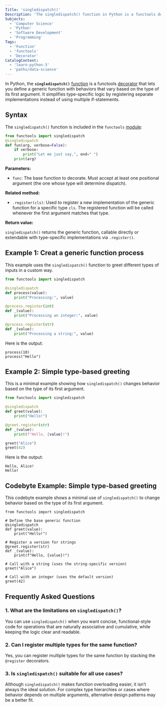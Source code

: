 ```yaml
---
Title: 'singledispatch()'
Description: 'The singledispatch() function in Python is a functools decorator that lets you define a generic function with behaviors that vary based on the type of its first argument. It simplifies type-specific logic by registering separate implementations instead of using multiple if-statements.'
Subjects:
  - 'Computer Science'
  - 'Python'
  - 'Software Development'
  - 'Programming'
Tags:
  - 'Function'
  - 'functools'
  - 'Decorator'
CatalogContent:
  - 'learn-python-3'
  - 'paths/data-science'
---
```


In Python, the **`singledispatch()`** [function](https://www.codecademy.com/resources/docs/python/functions) is a functools [decorator](https://www.codecademy.com/resources/docs/python/decorators) that lets you define a generic function with behaviors that vary based on the type of its first argument. It simplifies type-specific logic by registering separate implementations instead of using multiple if-statements.

## Syntax

The `singledispatch()` function is included in the `functools` [module](https://www.codecademy.com/resources/docs/python/functools-module):

```py
from functools import singledispatch
@singledispatch
def fun(arg, verbose=False):
    if verbose:
        print("Let me just say,", end=" ")
    print(arg)
```

**Parameters:**

- `func`: The base function to decorate. Must accept at least one positional argument (the one whose type will determine dispatch).

**Related method:**

- `.register(cls)`: Used to register a new implementation of the generic function for a specific type `cls`. The registered function will be called whenever the first argument matches that type.

**Return value:**

`singledispatch()` returns the generic function, callable directly or extendable with type-specific implementations via `.register()`.

## Example 1: Creat a generic function process

This example uses the `singledispatch()` function to greet different types of inputs in a custom way.

```py
from functools import singledispatch

@singledispatch
def process(value):
    print("Processing:", value)

@process.register(int)
def _(value):
    print("Processing an integer:", value)

@process.register(str)
def _(value):
    print("Processing a string:", value)
```

Here is the output:

```shell
process(10)
process("Hello")
```

## Example 2: Simple type-based greeting

This is a minimal example showing how `singledispatch()` changes behavior based on the type of its first argument.

```py
from functools import singledispatch

@singledispatch
def greet(value):
    print("Hello!")

@greet.register(str)
def _(value):
    print(f"Hello, {value}!")

greet("Alice")
greet(42)       
```

Here is the output:

```shell
Hello, Alice!
Hello!
```

## Codebyte Example: Simple type-based greeting

This codebyte example shows a minimal use of `singledispatch()` to change behavior based on the type of its first argument.

```codebyte/python
from functools import singledispatch

# Define the base generic function
@singledispatch
def greet(value):
    print("Hello!")

# Register a version for strings
@greet.register(str)
def _(value):
    print(f"Hello, {value}!")

# Call with a string (uses the string-specific version)
greet("Alice")

# Call with an integer (uses the default version)
greet(42)
```

## Frequently Asked Questions

### 1. What are the limitations on `singledispatch()`?

You can use `singledispatch()` when you want concise, functional-style code for operations that are naturally associative and cumulative, while keeping the logic clear and readable.

### 2. Can I register multiple types for the same function?

Yes, you can register multiple types for the same function by stacking the `@register` decorators.

### 3. Is `singledispatch()` suitable for all use cases?

Although `singledispatch()` makes function overloading easier, it isn’t always the ideal solution. For complex type hierarchies or cases where behavior depends on multiple arguments, alternative design patterns may be a better fit.
